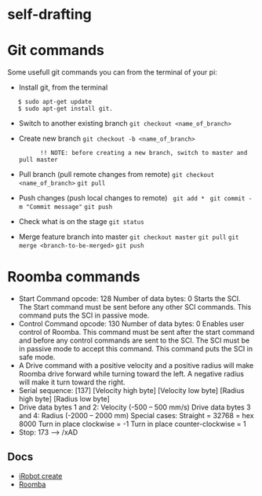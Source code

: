 # self-drafting

# Git commands
Some usefull git commands you can from the terminal of your pi:
 - Install git, from the terminal
 ```
    $ sudo apt-get update 
    $ sudo apt-get install git.
 ```

- Switch to another existing branch
          `git checkout <name_of_branch>`
   
- Create new branch
         `git checkout -b <name_of_branch>`
            
            !! NOTE: before creating a new branch, switch to master and pull master
  
 - Pull branch (pull remote changes from remote)
   `git checkout <name_of_branch>`
   `git pull`
   
  - Push changes (push local changes to remote)
    ` git add *`
    ` git commit -m "Commit message"`
     `git push `
  - Check what is on the stage
   ` git status `
  - Merge feature branch into master
    `git checkout master`
    `git pull`
    `git merge <branch-to-be-merged>`
    ` git push `


# Roomba commands

   -   Start Command opcode: 128 Number of data bytes: 0
         Starts the SCI. The Start command must be sent before any other SCI commands. This command puts the SCI in passive mode.
   -  Control Command opcode: 130
         Number of data bytes: 0
         Enables user control of Roomba. This command must be sent after the start command and before any control commands are sent to the SCI. The SCI must be in passive mode to accept this command. This command puts the SCI in safe mode.
   -  A Drive command with a positive velocity and a positive radius will make Roomba drive forward while turning toward the left. A negative      radius will make it turn toward the right. 
   - Serial sequence: [137] [Velocity high byte] [Velocity low byte] [Radius high byte] [Radius low byte]
   - Drive data bytes 1 and 2: Velocity (-500 – 500 mm/s)
      Drive data bytes 3 and 4: Radius (-2000 – 2000 mm) Special cases: 
      Straight = 32768 = hex 8000
      Turn in place clockwise = -1
      Turn in place counter-clockwise = 1
   - Stop: 173 --> /xAD

## Docs
  - [iRobot create ](https://www.irobotweb.com/~/media/MainSite/PDFs/About/STEM/Create/iRobot_Roomba_600_Open_Interface_Spec.pdf)
  - [Roomba](https://www.usna.edu/Users/weaprcon/esposito/_files/roomba.matlab/Roomba_SCI.pdf)

